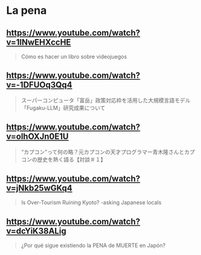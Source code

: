 # La pena

## https://www.youtube.com/watch?v=1lNwEHXccHE

> Cómo es hacer un libro sobre videojuegos 
 
## https://www.youtube.com/watch?v=-1DFUOq3Qq4 

> スーパーコンピュータ「富岳」政策対応枠を活用した大規模言語モデル「Fugaku-LLM」研究成果について 

## https://www.youtube.com/watch?v=olhOXJn0E1U 

> “カプコン”って何の略？元カプコンの天才プログラマー青木隆さんとカプコンの歴史を熱く語る【対談＃１】 

## https://www.youtube.com/watch?v=jNkb25wGKq4

> Is Over-Tourism Ruining Kyoto? -asking Japanese locals

## https://www.youtube.com/watch?v=dcYiK38ALig 

> ¿Por qué sigue existiendo la PENA de MUERTE en Japón? 
